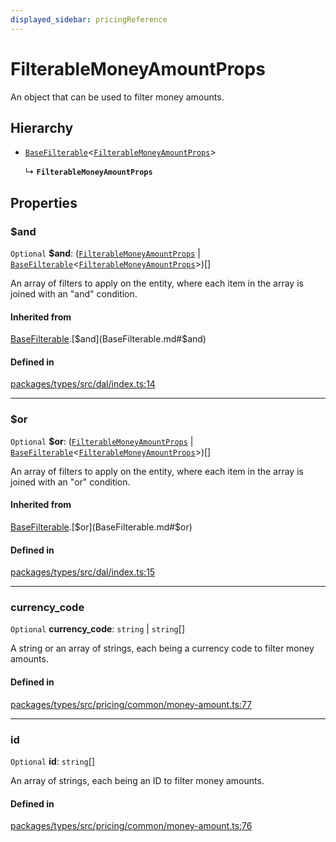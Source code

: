 ```yaml
---
displayed_sidebar: pricingReference
---
```


# FilterableMoneyAmountProps

An object that can be used to filter money amounts.

## Hierarchy

- [`BaseFilterable`](BaseFilterable.md)<[`FilterableMoneyAmountProps`](FilterableMoneyAmountProps.md)\>

  ↳ **`FilterableMoneyAmountProps`**

## Properties

### $and

 `Optional` **$and**: ([`FilterableMoneyAmountProps`](FilterableMoneyAmountProps.md) \| [`BaseFilterable`](BaseFilterable.md)<[`FilterableMoneyAmountProps`](FilterableMoneyAmountProps.md)\>)[]

An array of filters to apply on the entity, where each item in the array is joined with an "and" condition.

#### Inherited from

[BaseFilterable](BaseFilterable.md).[$and](BaseFilterable.md#$and)

#### Defined in

[packages/types/src/dal/index.ts:14](https://github.com/medusajs/medusa/blob/daea35fe73/packages/types/src/dal/index.ts#L14)

___

### $or

 `Optional` **$or**: ([`FilterableMoneyAmountProps`](FilterableMoneyAmountProps.md) \| [`BaseFilterable`](BaseFilterable.md)<[`FilterableMoneyAmountProps`](FilterableMoneyAmountProps.md)\>)[]

An array of filters to apply on the entity, where each item in the array is joined with an "or" condition.

#### Inherited from

[BaseFilterable](BaseFilterable.md).[$or](BaseFilterable.md#$or)

#### Defined in

[packages/types/src/dal/index.ts:15](https://github.com/medusajs/medusa/blob/daea35fe73/packages/types/src/dal/index.ts#L15)

___

### currency\_code

 `Optional` **currency\_code**: `string` \| `string`[]

A string or an array of strings, each being a currency code to filter money amounts.

#### Defined in

[packages/types/src/pricing/common/money-amount.ts:77](https://github.com/medusajs/medusa/blob/daea35fe73/packages/types/src/pricing/common/money-amount.ts#L77)

___

### id

 `Optional` **id**: `string`[]

An array of strings, each being an ID to filter money amounts.

#### Defined in

[packages/types/src/pricing/common/money-amount.ts:76](https://github.com/medusajs/medusa/blob/daea35fe73/packages/types/src/pricing/common/money-amount.ts#L76)
